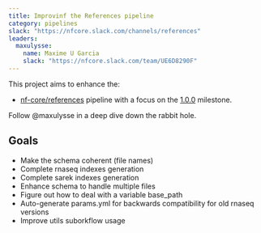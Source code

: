 ```yaml
---
title: Improvinf the References pipeline
category: pipelines
slack: "https://nfcore.slack.com/channels/references"
leaders:
  maxulysse:
    name: Maxime U Garcia
    slack: "https://nfcore.slack.com/team/UE6D8290F"
---
```


This project aims to enhance the:

- [nf-core/references](https://nf-co.re/references/dev) pipeline with a focus on the [1.0.0](https://github.com/nf-core/references/milestone/1) milestone.

Follow @maxulysse in a deep dive down the rabbit hole.

## Goals

- Make the schema coherent (file names)
- Complete rnaseq indexes generation
- Complete sarek indexes generation
- Enhance schema to handle multiple files
- Figure out how to deal with a variable base_path
- Auto-generate params.yml for backwards compatibility for old rnaseq versions
- Improve utils suborkflow usage
